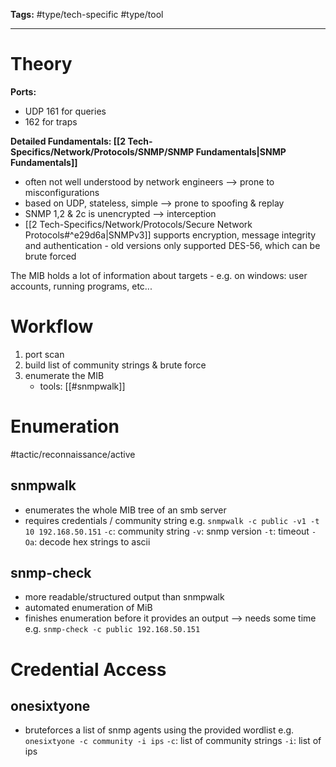 **Tags:** #type/tech-specific #type/tool  

---
# Theory
**Ports:**
- UDP 161 for queries
- 162 for traps

**Detailed Fundamentals: [[2 Tech-Specifics/Network/Protocols/SNMP/SNMP Fundamentals|SNMP Fundamentals]]**

- often not well understood by network engineers --> prone to misconfigurations
- based on UDP, stateless, simple --> prone to spoofing & replay
- SNMP 1,2 & 2c is unencrypted --> interception
- [[2 Tech-Specifics/Network/Protocols/Secure Network Protocols#^e29d6a|SNMPv3]] supports encryption, message integrity and authentication - old versions only supported DES-56, which can be brute forced

The MIB holds a lot of information about targets - e.g. on windows: user accounts, running programs, etc...
# Workflow
1. port scan
2. build list of community strings & brute force
3. enumerate the MIB
	- tools: [[#snmpwalk]]
# Enumeration
#tactic/reconnaissance/active
## snmpwalk
- enumerates the whole MIB tree of an smb server
- requires credentials / community string
e.g. `snmpwalk -c public -v1 -t 10 192.168.50.151`
`-c`: community string
`-v`: snmp version
`-t`: timeout
`-Oa`: decode hex strings to ascii
## snmp-check
- more readable/structured output than snmpwalk
- automated enumeration of MiB
- finishes enumeration before it provides an output --> needs some time
e.g. `snmp-check -c public 192.168.50.151`
# Credential Access
## onesixtyone
- bruteforces a list of snmp agents using the provided wordlist
e.g. `onesixtyone -c community -i ips`
`-c`: list of community strings
`-i`: list of ips

